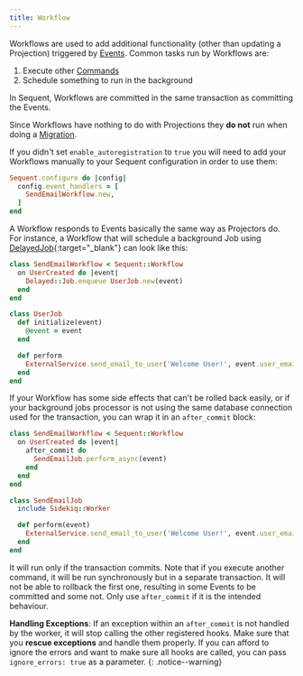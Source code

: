 ```yaml
---
title: Workflow
---
```


Workflows are used to add additional functionality (other than updating a Projection) triggered by [Events](event.html). Common
tasks run by Workflows are:

1. Execute other [Commands](command.html)
2. Schedule something to run in the background

In Sequent, Workflows are committed in the same transaction as committing the Events.

Since Workflows have nothing to do with Projections they **do not** run when doing a [Migration](migrations.html).

If you didn't set `enable_autoregistration` to `true` you will need to add your Workflows manually to your Sequent configuration in order to use them:

```ruby
Sequent.configure do |config|
  config.event_handlers = [
    SendEmailWorkflow.new,
  ]
end
```

A Workflow responds to Events basically the same way as Projectors do. For instance, a Workflow
that will schedule a background Job using [DelayedJob](https://github.com/collectiveidea/delayed_job){:target="_blank"}
can look like this:

```ruby
class SendEmailWorkflow < Sequent::Workflow
  on UserCreated do |event|
    Delayed::Job.enqueue UserJob.new(event)
  end
end

class UserJob
  def initialize(event)
    @event = event
  end

  def perform
    ExternalService.send_email_to_user('Welcome User!', event.user_email_address)
  end
end
```

If your Workflow has some side effects that can't be rolled back easily, or if your background jobs processor
is not using the same database connection used for the transaction, you can wrap it in an `after_commit` block:

```ruby
class SendEmailWorkflow < Sequent::Workflow
  on UserCreated do |event|
    after_commit do
      SendEmailJob.perform_async(event)
    end
  end
end

class SendEmailJob
  include Sidekiq::Worker

  def perform(event)
    ExternalService.send_email_to_user('Welcome User!', event.user_email_address)
  end
end
```

It will run only if the transaction commits. Note that if you execute another command, it will be run
synchronously but in a separate transaction. It will not be able to rollback the first one, resulting in some
Events to be committed and some not. Only use `after_commit` if it is the intended behaviour.

**Handling Exceptions**: If an exception within an `after_commit` is not handled by the worker, it will stop
calling the other registered hooks. Make sure that you **rescue exceptions** and handle them properly. If you can
afford to ignore the errors and want to make sure all hooks are called, you can pass `ignore_errors: true` as a parameter.
{: .notice--warning}
